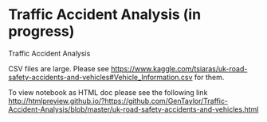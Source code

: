 # Traffic Accident Analysis (in progress)
 Traffic Accident Analysis


CSV files are large. Please see https://www.kaggle.com/tsiaras/uk-road-safety-accidents-and-vehicles#Vehicle_Information.csv for them.


To view notebook as HTML doc please see the following link http://htmlpreview.github.io/?https://github.com/GenTaylor/Traffic-Accident-Analysis/blob/master/uk-road-safety-accidents-and-vehicles.html

